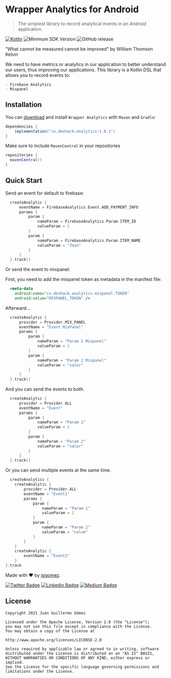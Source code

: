 # Wrapper Analytics for Android

> The simplest library to record analytical events in an Android application.

[![Kotlin](https://img.shields.io/badge/Kotlin-1.6.0-blueviolet.svg)](https://kotlinlang.org)
![Minimum SDK Version](https://img.shields.io/badge/minSdkVersion-23-brightgreen.svg)
![GitHub release](https://img.shields.io/github/v/release/jggomez/WrapperAnalyticsAndroid)

"What cannot be measured cannot be improved" by William Thomson Kelvin

We need to have metrics or analytics in our application to better understand our users, thus improving our applications. This library is a Kotlin DSL that allows you to record events to:
```
- Firebase Analytics
- Mixpanel
```

## Installation
You can [download](https://url) and install `Wrapper Analytics` with `Maven` and `Gradle`:

```gradle
dependencies {
    implementation("co.devhack:analytics:1.0.1")
}
```

Make sure to include `MavenCentral` in your repositories
```gradle
repositories {
  mavenCentral()
}
```

## Quick Start
Send an event for default to firebase:

```kotlin
  createAnalytic {
      eventName = FirebaseAnalytics.Event.ADD_PAYMENT_INFO
      params {
          param {
              nameParam = FirebaseAnalytics.Param.ITEM_ID
              valueParam = 1
          }
          param {
              nameParam = FirebaseAnalytics.Param.ITEM_NAME
              valueParam = "Jean"
          }
      }
  }.track()
```

Or send the event to mixpanel:

First, you need to add the mixpanel token as metadata in the manifest file:

```xml
  <meta-data
    android:name="co.devhack.analytics.mixpanel.TOKEN"
    android:value="MIXPANEL_TOKEN" />
```

Afterward...

```kotlin
  createAnalytic {
      provider = Provider.MIX_PANEL
      eventName = "Event MixPanel"
      params {
          param {
              nameParam = "Param 1 Mixpanel"
              valueParam = 1
          }
          param {
              nameParam = "Param 2 Mixpanel"
              valueParam = "valor"
          }
      }
  }.track()
```

And you can send the events to both.

```kotlin
  createAnalytic {
      provider = Provider.ALL
      eventName = "Event"
      params {
          param {
              nameParam = "Param 1"
              valueParam = 1
          }
          param {
              nameParam = "Param 2"
              valueParam = "valor"
          }
      }
  }.track()
```

Or you can send multiple events at the same time.

```kotlin
  createAnalytics {
    createAnalytic {
        provider = Provider.ALL
        eventName = "Event1"
        params {
            param {
                nameParam = "Param 1"
                valueParam = 1
            }
            param {
                nameParam = "Param 2"
                valueParam = "value"
            }
        }
    }
    createAnalytic {
        eventName = "Event2"
    }
}.track
```

Made with ❤ by  [jggomez](https://devhack.co).

[![Twitter Badge](https://img.shields.io/badge/-@jggomezt-1ca0f1?style=flat-square&labelColor=1ca0f1&logo=twitter&logoColor=white&link=https://twitter.com/jggomezt)](https://twitter.com/jggomezt) 
[![Linkedin Badge](https://img.shields.io/badge/-jggomezt-blue?style=flat-square&logo=Linkedin&logoColor=white&link=https://www.linkedin.com/in/jggomezt/)](https://www.linkedin.com/in/jggomezt/) 
[![Medium Badge](https://img.shields.io/badge/-@jggomezt-03a57a?style=flat-square&labelColor=000000&logo=Medium&link=https://medium.com/@jggomezt)](https://medium.com/@jggomezt)

## License

    Copyright 2021 Juan Guillermo Gómez

    Licensed under the Apache License, Version 2.0 (the "License");
    you may not use this file except in compliance with the License.
    You may obtain a copy of the License at

    http://www.apache.org/licenses/LICENSE-2.0

    Unless required by applicable law or agreed to in writing, software
    distributed under the License is distributed on an "AS IS" BASIS,
    WITHOUT WARRANTIES OR CONDITIONS OF ANY KIND, either express or implied.
    See the License for the specific language governing permissions and
    limitations under the License.
